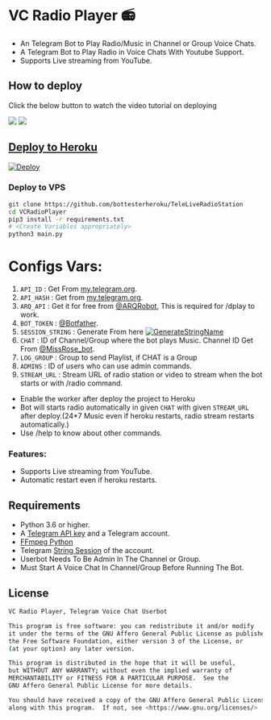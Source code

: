 # VC Radio Player 📻

- An Telegram Bot to Play Radio/Music in Channel or Group Voice Chats.
- A Telegram Bot to Play Radio in Voice Chats With Youtube Support.
- Supports Live streaming from YouTube.

## How to deploy 

Click the below button to watch the video tutorial on deploying

<a href="https://youtu.be/FGZr-V2lCo8"><img src="https://img.shields.io/badge/How%20To%20Deploy-blue.svg?logo=Youtube"></a>
<a href="https://youtu.be/FGZr-V2lCo8"><img src="https://img.shields.io/youtube/views/FGZr-V2lCo8?style=social">

## Deploy to Heroku

[![Deploy](https://www.herokucdn.com/deploy/button.svg)](https://heroku.com/deploy?template=https://github.com/bottesterheroku/TeleLiveRadioStation)

### Deploy to VPS

```sh
git clone https://github.com/bottesterheroku/TeleLiveRadioStation
cd VCRadioPlayer
pip3 install -r requirements.txt
# <Create Variables appropriately>
python3 main.py
```

# Configs Vars:
1. `API_ID` : Get From [my.telegram.org](https://my.telegram.org).
2. `API_HASH` : Get from [my.telegram.org](https://my.telegram.org).
3. `ARQ_API` : Get it for free from [@ARQRobot](https://telegram.dog/ARQRobot), This is required for /dplay to work.
4. `BOT_TOKEN` : [@Botfather](https://t.me/BotFather).
5. `SESSION_STRING` : Generate From here [![GenerateStringName](https://img.shields.io/badge/repl.it-generateStringName-yellowgreen)](https://replit.com/@ErichDaniken/Generate-Telegram-String-Session)
6. `CHAT` : ID of Channel/Group where the bot plays Music. Channel ID Get From [@MissRose_bot](https://t.me/MissRose_bot).
7. `LOG_GROUP` : Group to send Playlist, if CHAT is a Group
8. `ADMINS` : ID of users who can use admin commands.
9. `STREAM_URL` : Stream URL of radio station or video to stream when the bot starts or with /radio command.

- Enable the worker after deploy the project to Heroku
- Bot will starts radio automatically in given `CHAT` with given `STREAM_URL` after deploy.(24*7 Music even if heroku restarts, radio stream restarts automatically.)  
- Use /help to know about other commands.

### Features:

- Supports Live streaming from YouTube.
- Automatic restart even if heroku restarts.

## Requirements

- Python 3.6 or higher.
- A
  [Telegram API key](https://docs.pyrogram.org/intro/quickstart#enjoy-the-api)
  and a Telegram account.
- [FFmpeg Python](https://www.ffmpeg.org/)
- Telegram [String Session](http://t.me/UsePyrogramBot) of the account.
- Userbot Needs To Be Admin In The Channel or Group.
- Must Start A Voice Chat In Channel/Group Before Running The Bot.

## License
```sh
VC Radio Player, Telegram Voice Chat Userbot

This program is free software: you can redistribute it and/or modify
it under the terms of the GNU Affero General Public License as published by
the Free Software Foundation, either version 3 of the License, or
(at your option) any later version.

This program is distributed in the hope that it will be useful,
but WITHOUT ANY WARRANTY; without even the implied warranty of
MERCHANTABILITY or FITNESS FOR A PARTICULAR PURPOSE.  See the
GNU Affero General Public License for more details.

You should have received a copy of the GNU Affero General Public License
along with this program.  If not, see <https://www.gnu.org/licenses/>
```
